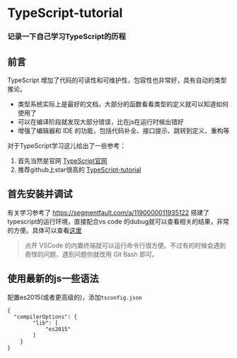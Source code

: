 # TypeScript-tutorial
### 记录一下自己学习TypeScript的历程

## 前言

TypeScript 增加了代码的可读性和可维护性，包容性也非常好，具有自动的类型推论。
- 类型系统实际上是最好的文档，大部分的函数看看类型的定义就可以知道如何使用了
- 可以在编译阶段就发现大部分错误，比在js在运行时候出错好
- 增强了编辑器和 IDE 的功能，包括代码补全、接口提示、跳转到定义、重构等

对于TypeScript学习这儿给出了一些参考：
1. 首先当然是官网  [TypeScript官网](https://www.tslang.cn/docs/home.html)
2. 推荐github上star很高的 [TypeScript-tutorial](https://github.com/xcatliu/typescript-tutorial/blob/master/introduction/what-is-typescript.md#typescript-%E5%A2%9E%E5%8A%A0%E4%BA%86%E4%BB%A3%E7%A0%81%E7%9A%84%E5%8F%AF%E8%AF%BB%E6%80%A7%E5%92%8C%E5%8F%AF%E7%BB%B4%E6%8A%A4%E6%80%A7)


## 首先安装并调试
有关学习参考了  https://segmentfault.com/a/1190000011935122   搭建了typescript的运行环境，直接配合vs code 的dubug就可以查看相关的结果，非常的方便。具体可以查看[这里](docs/安装.md)

>点开 VSCode 的内置终端就可以运行命令行很方便。不过有的时候会遇到奇怪的问题，遇到问题你就改用 Git Bash 即可。


## 使用最新的js一些语法
配置es2015(或者更高级的)，添加`tsconfig.json`
```
{
  "compilerOptions": {
        "lib": [
            "es2015"
        ]
    }
}
```